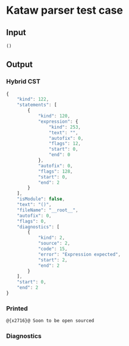 # Kataw parser test case

## Input

`````js
()
`````

## Output

### Hybrid CST

```javascript
{
    "kind": 122,
    "statements": [
        {
            "kind": 120,
            "expression": {
                "kind": 253,
                "text": "",
                "autofix": 0,
                "flags": 12,
                "start": 0,
                "end": 0
            },
            "autofix": 0,
            "flags": 128,
            "start": 0,
            "end": 2
        }
    ],
    "isModule": false,
    "text": "()",
    "fileName": "__root__",
    "autofix": 0,
    "flags": 0,
    "diagnostics": [
        {
            "kind": 2,
            "source": 2,
            "code": 15,
            "error": "Expression expected",
            "start": 2,
            "end": 2
        }
    ],
    "start": 0,
    "end": 2
}
```

### Printed

```javascript
@{x2716}@ Soon to be open sourced
```

### Diagnostics

```javascript

```


